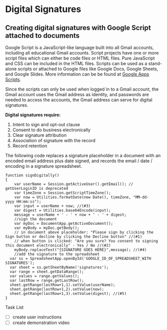 # Digital Signatures
## Creating digital signatures with Google Script attached to documents

Google Script is a JavaScript-like language built into all Gmail accounts, including all educational Gmail accounts. Script projects have one or more script files which can either be code files or HTML files. Pure JavaScript and CSS can be included in the HTML files. Scripts can be used as a stand-alone scripts or attached to Google files like Google Docs, Google Sheets, and Google Slides. More information can be be found at [Google Apps Scripts](https://developers.google.com/apps-script).

Since the scripts can only be used when logged in to a Gmail account, the Gmail account uses the Gmail address as identity, and passwords are needed to access the accounts, the Gmail address can serve for digital signatures. 

**Digital signatures require:**
1. Intent to sign and opt-out clause 
2. Consent to do business electronically
4. Clear signature attribution
5. Association of signature with the record
1. Record retention

The following code replaces a signature placeholder in a document with an encoded email address plus date signed, and records the email / date / encoding in a signature spreadsheet.

```
function signDigitally()
{
    var userName = Session.getActiveUser().getEmail(); // getUserLoginID is deprecated
    var timeZone = Session.getScriptTimeZone();
    var now = Utilities.formatDate(new Date(), timeZone, "MM-dd-yyyy HH:mm:ss");
    var input = userName + now; //(#3)
    var digest = Utilities.base64Encode(input); 
    message = userName + ' - ' + now + ' - ' + digest;
    //sign the document
    var myDoc = DocumentApp.getActiveDocument();
    var myBody = myDoc.getBody();
    // in document above placeholder: "Please sign by clicking the Sign button or decline by clicking the Decline button" //(#1)
    // when button is clicked: "Are you sure? You consent to signing this document electronically" - Yes / No //(#2)
    myBody.replaceText("{SIGNATURE GOES HERE}",message); //(#4)
    //add the signature to the spreadsheet
  var ss = SpreadsheetApp.openById('GOOGLE_ID_OF_SPREADSHEET_WITH SIGNATURES');
  var sheet = ss.getSheetByName('signatures');
  var range = sheet.getDataRange();
  var values = range.getValues();
  var lastRow = range.getLastRow();
  sheet.getRange(lastRow+1,1).setValue(userName); 
  sheet.getRange(lastRow+1,2).setValue(now);
  sheet.getRange(lastRow+1,3).setValue(digest); //(#5)
}
```

Task List
- [ ] create user instructions
- [ ] create demonstration video
